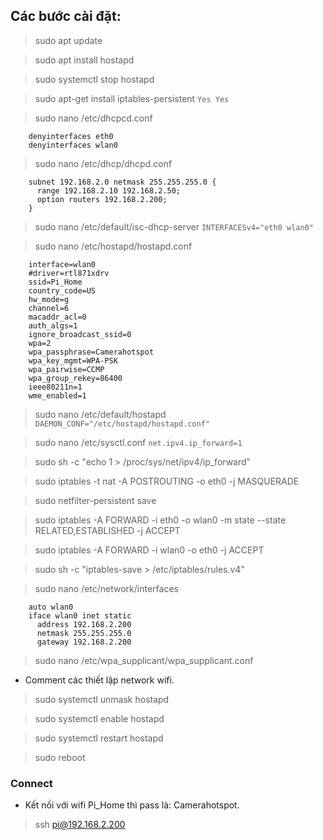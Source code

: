 ## Các bước cài đặt:

> sudo apt update 

> sudo apt install hostapd

> sudo systemctl stop hostapd

> sudo apt-get install iptables-persistent
`Yes Yes`

> sudo nano /etc/dhcpcd.conf
```
    denyinterfaces eth0
    denyinterfaces wlan0
```

> sudo nano /etc/dhcp/dhcpd.conf
```
    subnet 192.168.2.0 netmask 255.255.255.0 {
      range 192.168.2.10 192.168.2.50;
      option routers 192.168.2.200;
    }
```
> sudo nano /etc/default/isc-dhcp-server
`INTERFACESv4="eth0 wlan0"`

> sudo nano /etc/hostapd/hostapd.conf
```
	interface=wlan0
	#driver=rtl871xdrv
	ssid=Pi_Home
	country_code=US
	hw_mode=g
	channel=6
	macaddr_acl=0
	auth_algs=1
	ignore_broadcast_ssid=0
	wpa=2
	wpa_passphrase=Camerahotspot
	wpa_key_mgmt=WPA-PSK
	wpa_pairwise=CCMP
	wpa_group_rekey=86400
	ieee80211n=1
	wme_enabled=1

```

> sudo nano /etc/default/hostapd
`DAEMON_CONF="/etc/hostapd/hostapd.conf"`


> sudo nano /etc/sysctl.conf
`net.ipv4.ip_forward=1`

> sudo sh -c "echo 1 > /proc/sys/net/ipv4/ip_forward"

> sudo iptables -t nat -A POSTROUTING -o eth0 -j MASQUERADE

> sudo netfilter-persistent save

> sudo iptables -A FORWARD -i eth0 -o wlan0 -m state --state RELATED,ESTABLISHED -j ACCEPT

> sudo iptables -A FORWARD -i wlan0 -o eth0 -j ACCEPT

> sudo sh -c "iptables-save > /etc/iptables/rules.v4"

> sudo nano /etc/network/interfaces
```
    auto wlan0
    iface wlan0 inet static
      address 192.168.2.200
      netmask 255.255.255.0
      gateway 192.168.2.200
```

> sudo nano /etc/wpa_supplicant/wpa_supplicant.conf
- Comment các thiết lập network wifi.

> sudo systemctl unmask hostapd

> sudo systemctl enable hostapd

> sudo systemctl restart hostapd

> sudo reboot

### Connect
- Kết nối với wifi Pi_Home thì pass là: Camerahotspot.
> ssh pi@192.168.2.200












